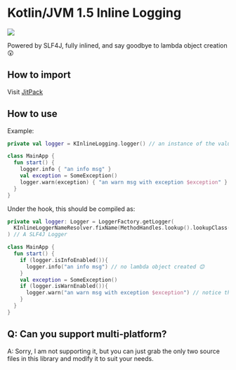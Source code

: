 # Kotlin/JVM 1.5 Inline Logging
[![](https://jitpack.io/v/CXwudi/kotlin-jvm-1_5-inline-logging.svg)](https://jitpack.io/#CXwudi/kotlin-jvm-1_5-inline-logging)

Powered by SLF4J, fully inlined, and say goodbye to lambda object creation 😲

## How to import

Visit [JitPack](https://jitpack.io/#CXwudi/kotlin-jvm-1_5-inline-logging)

## How to use
Example:
```kotlin
private val logger = KInlineLogging.logger() // an instance of the value class, KInlineLogger

class MainApp {
  fun start() {
    logger.info { "an info msg" }
    val exception = SomeException()
    logger.warn(exception) { "an warn msg with exception $exception" }
  }
}
```
Under the hook, this should be compiled as:
```kotlin
private val logger: Logger = LoggerFactory.getLogger(
  KInlineLoggerNameResolver.fixName(MethodHandles.lookup().lookupClass())
) // A SLF4J Logger

class MainApp {
  fun start() {
    if (logger.isInfoEnabled()){
      logger.info("an info msg") // no lambda object created 😊
    }
    val exception = SomeException()
    if (logger.isWarnEnabled()){
      logger.warn("an warn msg with exception $exception") // notice that this string creation will not happen if warn level is not enabled
    } 
  }
}
```

## Q: Can you support multi-platform?

A: Sorry, I am not supporting it, but you can just grab the only two source files in this library and modify it to suit your needs. 

